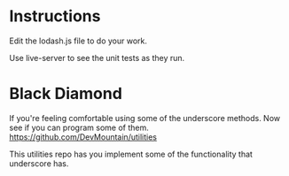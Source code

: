 # Instructions

Edit the lodash.js file to do your work.

Use live-server to see the unit tests as they run.

# Black Diamond

If you're feeling comfortable using some of the underscore methods. Now see if you can program some of them.
https://github.com/DevMountain/utilities

This utilities repo has you implement some of the functionality that underscore has.
